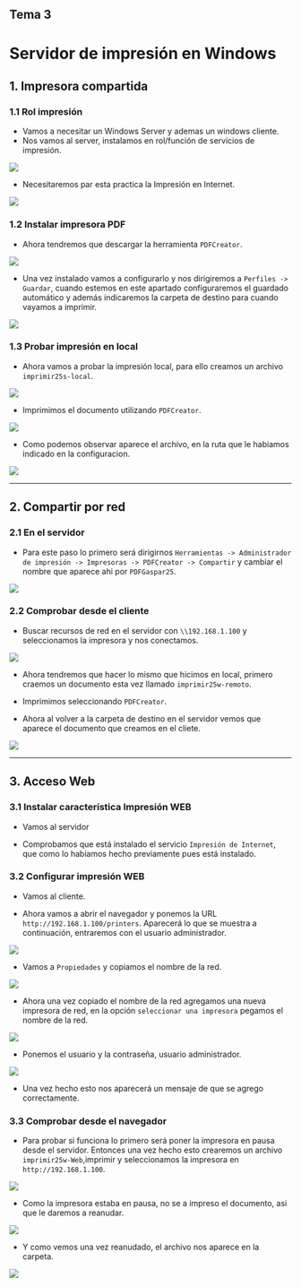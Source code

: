 ## Tema 3
# Servidor de impresión en Windows
## 1. Impresora compartida
### 1.1 Rol impresión
* Vamos a necesitar un Windows Server y ademas un windows cliente.
* Nos vamos al server, instalamos en rol/función de servicios de impresión.

![](img/1.PNG)

- Necesitaremos par esta practica la Impresión en Internet.

![](img/2.PNG)

### 1.2 Instalar impresora PDF
* Ahora tendremos que descargar la herramienta `PDFCreator`.

![](img/3.PNG)

* Una vez instalado vamos a configurarlo y nos dirigiremos a `Perfiles -> Guardar`, cuando estemos en este apartado configuraremos el guardado automático y además indicaremos la carpeta de destino para cuando vayamos a imprimir.

![](img/4.PNG)

### 1.3 Probar impresión en local
* Ahora vamos a probar la impresión local, para ello creamos un archivo `imprimir25s-local`.

![](img/5.PNG)

* Imprimimos el documento utilizando `PDFCreator`.

![](img/6.PNG)

* Como podemos observar aparece el archivo, en la ruta que le habiamos indicado en la configuracion.

![](img/7.PNG)

---
## 2. Compartir por red
### 2.1 En el servidor
* Para este paso lo primero será dirigirnos  `Herramientas -> Administrador de impresión -> Impresoras -> PDFCreator -> Compartir` y cambiar el nombre que aparece ahi por `PDFGaspar25`.

![](img/8.PNG)

### 2.2 Comprobar desde el cliente
* Buscar recursos de red en el servidor con `\\192.168.1.100` y seleccionamos la impresora y nos conectamos.

![](img/9.PNG)

* Ahora tendremos que hacer lo mismo que hicimos en local, primero craemos un documento esta vez llamado `imprimir25w-remoto`.

* Imprimimos seleccionando `PDFCreator`.

* Ahora al volver a la carpeta de destino en el servidor vemos que aparece el documento que creamos en el cliete.

![](img/10.PNG)

---
## 3. Acceso Web
### 3.1 Instalar característica Impresión WEB
* Vamos al servidor
- Comprobamos que está instalado el servicio `Impresión de Internet`, que como lo habiamos hecho previamente pues está instalado.

### 3.2 Configurar impresión WEB
* Vamos al cliente.

* Ahora vamos a abrir el navegador y ponemos la URL `http://192.168.1.100/printers`. Aparecerá lo que se muestra a continuación, entraremos con el usuario administrador.

![](img/11.PNG)

* Vamos a `Propiedades` y copiamos el nombre de la red.

![](img/12.PNG)

* Ahora una vez copiado el nombre de la red agregamos una nueva impresora de red, en la opción `seleccionar una impresora` pegamos el nombre de la red.

![](img/13.PNG)

* Ponemos el usuario y la contraseña, usuario administrador.

![](img/14.PNG)

* Una vez hecho esto nos aparecerá un mensaje de que se agrego correctamente.

### 3.3 Comprobar desde el navegador
* Para probar si funciona lo primero será poner la impresora en pausa desde el servidor. Entonces una vez hecho esto crearemos un archivo `imprimir25w-Web`,imprimir y seleccionamos la impresora en `http://192.168.1.100`.

![](img/15.PNG)

- Como la impresora estaba en pausa, no se a impreso el documento, asi que le daremos a reanudar.

![](img/16.PNG)

- Y como vemos una vez reanudado, el archivo nos aparece en la carpeta.

![](img/17.PNG)

